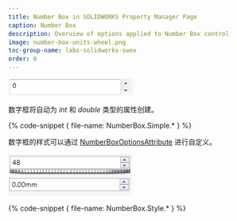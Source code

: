 ```yaml
---
title: Number Box in SOLIDWORKS Property Manager Page
caption: Number Box
description: Overview of options applied to Number Box control
image: number-box-units-wheel.png
toc-group-name: labs-solidworks-swex
order: 6
---
```

![简单的数字框](number-box.png)

数字框将自动为 *int* 和 *double* 类型的属性创建。

{% code-snippet { file-name: NumberBox.Simple.* } %}

数字框的样式可以通过 [NumberBoxOptionsAttribute](https://docs.codestack.net/swex/pmpage/html/T_CodeStack_SwEx_PMPage_Attributes_NumberBoxOptionsAttribute.htm) 进行自定义。

![带有额外样式的数字框，允许指定单位并显示滑轮以更改值](number-box-units-wheel.png)

{% code-snippet { file-name: NumberBox.Style.* } %}